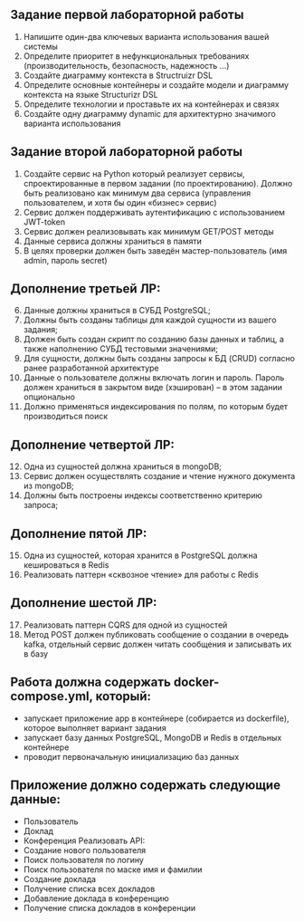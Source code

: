 ## Задание первой лабораторной работы
1. Напишите один-два ключевых варианта использования вашей системы
2. Определите приоритет в нефункциональных требованиях (производительность,
безопасность, надежность …)
3. Создайте диаграмму контекста в Structruizr DSL
4. Определите основные контейнеры и создайте модели и диаграмму контекста
на языке Structurizr DSL
5. Определите технологии и проставьте их на контейнерах и связях
6. Создайте одну диаграмму dynamic для архитектурно значимого варианта
использования

## Задание второй лабораторной работы
1. Создайте сервис на Python который реализует сервисы, спроектированные в первом задании (по проектированию). Должно быть реализовано как минимум два сервиса (управления пользователем, и хотя бы один «бизнес» сервис)
2. Сервис должен поддерживать аутентификацию с использованием JWT-token
3. Сервис должен реализовывать как минимум GET/POST методы
4. Данные сервиса должны храниться в памяти
5. В целях проверки должен быть заведён мастер-пользователь (имя admin, пароль secret)

## Дополнение третьей ЛР:
6. Данные должны храниться в СУБД PostgreSQL;
7. Должны быть созданы таблицы для каждой сущности из вашего задания;
8. Должен быть создан скрипт по созданию базы данных и таблиц, а также наполнению СУБД тестовыми значениями;
9. Для сущности, должны быть созданы запросы к БД (CRUD) согласно ранее разработанной архитектуре
10. Данные о пользователе должны включать логин и пароль. Пароль должен храниться в закрытом виде (хэширован) – в этом задании опционально
11. Должно применяться индексирования по полям, по которым будет производиться поиск

## Дополнение четвертой ЛР:
12. Одна из сущностей должна храниться в mongoDB;
13. Сервис должен осуществлять создание и чтение нужного документа из mongoDB;
14. Должны быть построены индексы соответственно критерию запроса;

## Дополнение пятой ЛР:
15.  Одна из сущностей, которая хранится в PostgreSQL должна кешироваться в Redis
16.  Реализовать паттерн «сквозное чтение» для работы с Redis

## Дополнение шестой ЛР:
17.  Реализовать паттерн CQRS для одной из сущностей
18.  Метод POST должен публиковать сообщение о создании в очередь kafka, отдельный сервис должен читать сообщения и записывать их в базу


## Работа должна содержать docker-compose.yml, который:
- запускает приложение app в контейнере (собирается из dockerfile), которое выполняет вариант задания
- запускает базу данных PostgreSQL, MongoDB и Redis в отдельных контейнере
- проводит первоначальную инициализацию баз данных


## Приложение должно содержать следующие данные:
- Пользователь
- Доклад
- Конференция
Реализовать API:
- Создание нового пользователя
- Поиск пользователя по логину
- Поиск пользователя по маске имя и фамилии
- Создание доклада
- Получение списка всех докладов
- Добавление доклада в конференцию
- Получение списка докладов в конференции
  